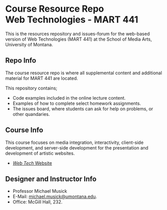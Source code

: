 # Course Resource Repo<br>Web Technologies - MART 441

This is the resources repository and issues-forum for the web-based version of Web Technologies (MART 441) at the School of Media Arts, University of Montana.


## Repo Info

The course resource repo is where all supplemental content and additional material for MART 441 are located.

This repository contains;

- Code examples included in the online lecture content.
- Examples of how to complete select homework assignments.
- The issues board, where students can ask for help on problems, or other quandaries.


## Course Info

This course focuses on media integration, interactivity, client-side development, and server-side development for the presentation and development of artistic websites.

- [_Web Tech_ Website](https://montana-media-arts.github.io/web-tech/)



## Designer and Instructor Info

- Professor Michael Musick
- E-Mail: [michael.musick@umontana.edu](mailto:michael.musick@umontana.edu?subject=440%20question).
- Office: McGill Hall, 232.

<!--

### 01.A — Introduction

An intro of the class.


### 01.B - Review of JS

A review of basic JS.


### 02.A - Git, GitHub, and GitHub-Pages

An overview and review of Git Version Control, GitHub, and GitHub-Pages.
HW-1 is Due Feb 07.


### 02.B - JS and HTML

Introduction to JS, HTML, and the DOM.

Specifically, look at how JS can be used to manipulate HTML and the DOM.

-->
